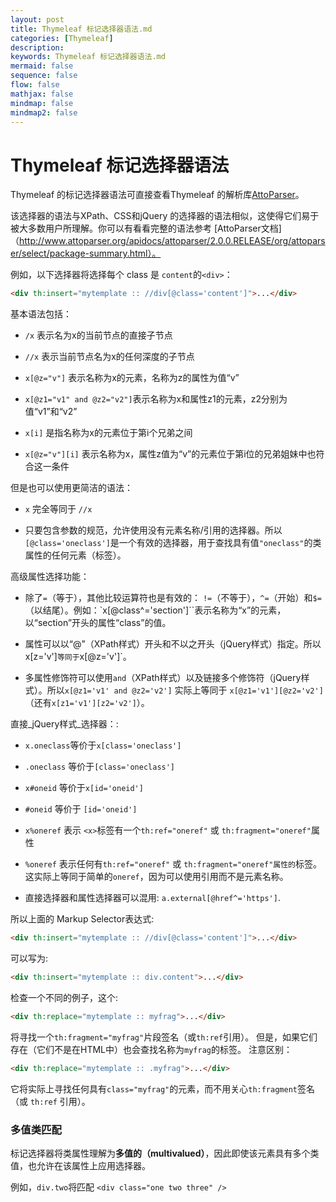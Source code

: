 ```yaml
---
layout: post
title: Thymeleaf 标记选择器语法.md
categories: [Thymeleaf]
description: 
keywords: Thymeleaf 标记选择器语法.md
mermaid: false
sequence: false
flow: false
mathjax: false
mindmap: false
mindmap2: false
---
```

# Thymeleaf 标记选择器语法

Thymeleaf 的标记选择器语法可直接查看Thymeleaf 的解析库[AttoParser](http://attoparser.org)。

该选择器的语法与XPath、CSS和jQuery 的选择器的语法相似，这使得它们易于被大多数用户所理解。你可以有看看完整的语法参考
[AttoParser文档]（http://www.attoparser.org/apidocs/attoparser/2.0.0.RELEASE/org/attoparser/select/package-summary.html）。

例如，以下选择器将选择每个  class 是 `content`的`<div>`：



```html
<div th:insert="mytemplate :: //div[@class='content']">...</div>
```

基本语法包括：

 * `/x` 表示名为x的当前节点的直接子节点

 * `//x` 表示当前节点名为x的任何深度的子节点

 * `x[@z="v"]` 表示名称为x的元素，名称为z的属性为值“v”

 * `x[@z1="v1" and @z2="v2"]`表示名称为x和属性z1的元素，z2分别为值“v1”和“v2”

 * `x[i]` 是指名称为x的元素位于第i个兄弟之间

 * `x[@z="v"][i]` 表示名称为x，属性z值为“v”的元素位于第i位的兄弟姐妹中也符合这一条件


但是也可以使用更简洁的语法：

 * `x` 完全等同于 `//x` 

 * 只要包含参数的规范，允许使用没有元素名称/引用的选择器。所以`[@class='oneclass']`是一个有效的选择器，用于查找具有值`"oneclass"`的类属性的任何元素（标签）。

高级属性选择功能：

 * 除了`=`（等于），其他比较运算符也是有效的： `!=`（不等于），`^=`（开始）和`$=` （以结尾）。例如：`x[@class^='section']``表示名称为“x”的元素，以“section”开头的属性“class”的值。

 * 属性可以以“@”（XPath样式）开头和不以之开头（jQuery样式）指定。所以x[z='v']` 等同于 `x[@z='v']`。

 * 多属性修饰符可以使用`and`（XPath样式）以及链接多个修饰符（jQuery样式）。所以`x[@z1='v1' and @z2='v2']` 实际上等同于 `x[@z1='v1'][@z2='v2']` （还有`x[z1='v1'][z2='v2']`）。

直接_jQuery样式_选择器：:

 * `x.oneclass`等价于`x[class='oneclass']`

 * `.oneclass` 等价于`[class='oneclass']`

 * `x#oneid` 等价于`x[id='oneid']`

 * `#oneid` 等价于 `[id='oneid']`

 * `x%oneref` 表示 `<x>`标签有一个`th:ref="oneref"` 或 `th:fragment="oneref"`属性

 * `%oneref` 表示任何有`th:ref="oneref"` 或 `th:fragment="oneref"属性的`标签。这实际上等同于简单的`oneref`，因为可以使用引用而不是元素名称。

 * 直接选择器和属性选择器可以混用: `a.external[@href^='https']`.

所以上面的 Markup Selector表达式:

```html
<div th:insert="mytemplate :: //div[@class='content']">...</div>
```

可以写为:

```html
<div th:insert="mytemplate :: div.content">...</div>
```

检查一个不同的例子，这个:

```html
<div th:replace="mytemplate :: myfrag">...</div>
```
将寻找一个`th:fragment="myfrag"`片段签名（或`th:ref`引用）。 但是，如果它们存在（它们不是在HTML中）也会查找名称为`myfrag`的标签。 注意区别：

```html
<div th:replace="mytemplate :: .myfrag">...</div>
```

它将实际上寻找任何具有`class="myfrag"`的元素，而不用关心`th:fragment`签名（或 `th:ref` 引用）。



### 多值类匹配

标记选择器将类属性理解为**多值的（multivalued）**，因此即使该元素具有多个类值，也允许在该属性上应用选择器。

例如，`div.two`将匹配 `<div class="one two three" />`